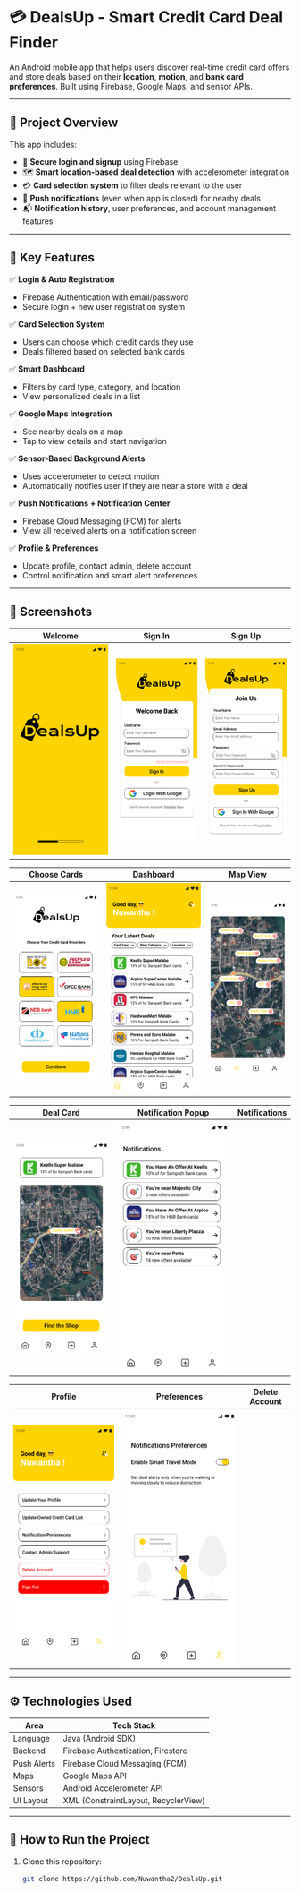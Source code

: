 # 💳 DealsUp - Smart Credit Card Deal Finder

An Android mobile app that helps users discover real-time credit card offers and store deals based on their **location**, **motion**, and **bank card preferences**. Built using Firebase, Google Maps, and sensor APIs.

---

## 📌 Project Overview

This app includes:
- 🔐 **Secure login and signup** using Firebase
- 🗺️ **Smart location-based deal detection** with accelerometer integration
- 💳 **Card selection system** to filter deals relevant to the user
- 🔔 **Push notifications** (even when app is closed) for nearby deals
- 📬 **Notification history**, user preferences, and account management features

---

## 🎯 Key Features

✅ **Login & Auto Registration**  
- Firebase Authentication with email/password  
- Secure login + new user registration system  

✅ **Card Selection System**  
- Users can choose which credit cards they use  
- Deals filtered based on selected bank cards  

✅ **Smart Dashboard**  
- Filters by card type, category, and location  
- View personalized deals in a list  

✅ **Google Maps Integration**  
- See nearby deals on a map  
- Tap to view details and start navigation  

✅ **Sensor-Based Background Alerts**  
- Uses accelerometer to detect motion  
- Automatically notifies user if they are near a store with a deal  

✅ **Push Notifications + Notification Center**  
- Firebase Cloud Messaging (FCM) for alerts  
- View all received alerts on a notification screen  

✅ **Profile & Preferences**  
- Update profile, contact admin, delete account  
- Control notification and smart alert preferences  

---

## 🧪 Screenshots

| Welcome | Sign In | Sign Up |
|--------|---------|---------|
| ![Welcome](Screenshots/splash.png) | ![Sign In](Screenshots/signin.png) | ![Sign Up](Screenshots/signup.png) |

| Choose Cards | Dashboard | Map View |
|--------------|-----------|----------|
| ![Cards](Screenshots/choose_cards.png) | ![Dashboard](Screenshots/dashboard.png) | ![Map](Screenshots/map_view.png) |

| Deal Card | Notification Popup | Notifications |
|-----------|--------------------|---------------|
| ![Deal](Screenshots/deal_card.png)  | ![Notifications](Screenshots/notifications.png) |

| Profile | Preferences | Delete Account |
|---------|-------------|----------------|
| ![Profile](Screenshots/profile.png) | ![Prefs](Screenshots/notification_pref.png) |

---

## ⚙️ Technologies Used

| Area        | Tech Stack                           |
|-------------|---------------------------------------|
| Language    | Java (Android SDK)                    |
| Backend     | Firebase Authentication, Firestore    |
| Push Alerts | Firebase Cloud Messaging (FCM)        |
| Maps        | Google Maps API                       |
| Sensors     | Android Accelerometer API             |
| UI Layout   | XML (ConstraintLayout, RecyclerView)  |

---

## 🚀 How to Run the Project

1. Clone this repository:
   ```bash
   git clone https://github.com/Nuwantha2/DealsUp.git
